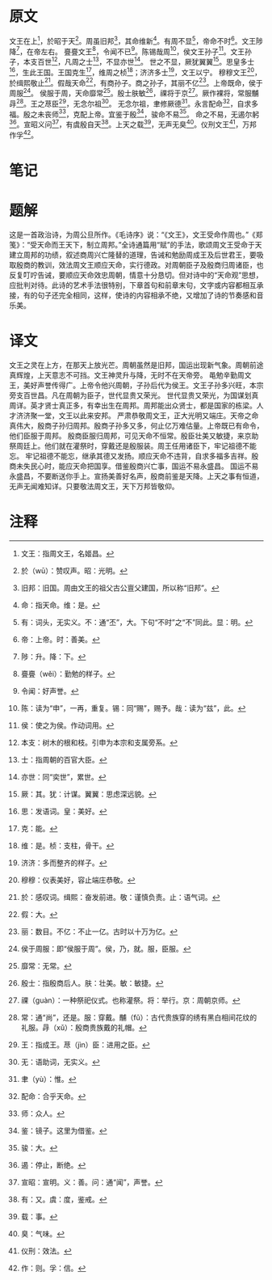 # 原文
文王在上[^1]，於昭于天[^2]。周虽旧邦[^3]，其命维新[^4]。有周不显[^5]，帝命不时[^6]。文王陟降[^7]，在帝左右。
亹亹文王[^8]，令闻不已[^9]。陈锡哉周[^10]，侯文王孙子[^11]。文王孙子，本支百世[^12]，凡周之士[^13]，不显亦世[^14]。
世之不显，厥犹翼翼[^15]。思皇多士[^16]，生此王国。王国克生[^17]，维周之桢[^18]；济济多士[^19]，文王以宁。
穆穆文王[^20]，於缉熙敬止[^21]。假哉天命[^22]，有商孙子。商之孙子，其丽不亿[^23]。上帝既命，侯于周服[^24]。
侯服于周，天命靡常[^25]。殷士肤敏[^26]，祼将于京[^27]。厥作裸将，常服黼冔[^28]。王之荩臣[^29]，无念尔祖[^30]。
无念尔祖，聿修厥德[^31]。永言配命[^32]，自求多福。殷之未丧师[^33]，克配上帝。宜鉴于殷[^34]，骏命不易[^35]。
命之不易，无遏尔躬[^36]。宣昭义问[^37]，有虞殷自天[^38]。上天之载[^39]，无声无臭[^40]。仪刑文王[^41]，万邦作孚[^42]。
# 笔记

# 题解
这是一首政治诗，为周公旦所作。《毛诗序》说：“《文王》，文王受命作周也。”《郑笺》：“受天命而王天下，制立周邦。”全诗通篇用“赋”的手法，歌颂周文王受命于天建立周邦的功绩，叙述商周兴亡隆替的道理，告诫和勉励周成王及后世君王，要吸取殷商的教训，效法周文王顺应天命，实行德政。对周朝臣子及殷商归周诸臣，也反复叮咛告诫，要顺应天命效忠周朝，情意十分恳切。但对诗中的“天命观”思想，应批判对待。此诗的艺术手法很特别，下章首句和前章末句，文字或内容都相互承接，有的句子还完全相同，这样，使诗的内容相承不绝，又增加了诗的节奏感和音乐美。
# 译文
文王之灵在上方，在那天上放光芒。周朝虽然是旧邦，国运出现新气象。周朝前途真辉煌，上天意志不可挡。文王神灵升与降，无时不在天帝旁。
黾勉辛勤周文王，美好声誉传得广。上帝令他兴周朝，子孙后代为侯王。文王子孙多兴旺，本宗旁支百世昌。凡在周朝为臣子，世代显贵又荣光。
世代显贵又荣光，为国谋划真周详。英才贤士真正多，有幸出生在周邦。周邦能出众贤士，都是国家的栋梁。人才济济聚一堂，文王以此来安邦。
严肃恭敬周文王，正大光明又端庄。天帝之命真伟大，殷商子孙归周邦。殷商子孙多又多，何止亿万难估量。上帝既已有命令，他们臣服于周邦。
殷商臣服归周邦，可见天命不恒常。殷臣壮美又敏捷，来京助祭周廷上。他们就在灌祭时，穿戴还是殷服装。周王任用诸臣下，牢记祖德不能忘。
牢记祖德不能忘，继承其德又发扬。顺应天命不违背，自求多福多吉祥。殷商未失民心时，能应天命把国享。借鉴殷商兴亡事，国运不易永盛昌。
国运不易永盛昌，不要断送你手上。宣扬美善好名声，殷商前鉴是天降。上天之事有恒道，无声无闻难知详。只要敬法周文王，天下万邦皆敬仰。
# 注释

[^1]: 文王：指周文王，名姬昌。
[^2]: 於（wū）：赞叹声。昭：光明。
[^3]: 旧邦：旧国。周由文王的祖父古公亶父建国，所以称“旧邦”。
[^4]: 命：指天命。维：是。
[^5]: 有：词头，无实义。不：通“丕”，大。下句“不时”之“不”同此。显：明。
[^6]: 帝：上帝。时：善美。
[^7]: 陟：升。降：下。
[^8]: 亹亹（wěi）：勤勉的样子。
[^9]: 令闻：好声誉。
[^10]: 陈：读为“申”，一再，重复。锡：同“赐”，赐予。哉：读为“兹”，此。
[^11]: 侯：使之为侯。作动词用。
[^12]: 本支：树木的根和枝。引申为本宗和支属旁系。
[^13]: 士：指周朝的百官大臣。
[^14]: 亦世：同“奕世”，累世。
[^15]: 厥：其。犹：计谋。翼翼：思虑深远貌。
[^16]: 思：发语词。皇：美好。
[^17]: 克：能。
[^18]: 维：是。桢：支柱，骨干。
[^19]: 济济：多而整齐的样子。
[^20]: 穆穆：仪表美好，容止端庄恭敬。
[^21]: 於：感叹词。缉熙：奋发前进。敬：谨慎负责。止：语气词。
[^22]: 假：大。
[^23]: 丽：数目。不亿：不止一亿。古时以十万为亿。
[^24]: 侯于周服：即“侯服于周”。侯，乃，就。服，臣服。
[^25]: 靡常：无常。
[^26]: 殷士：指殷商后人。肤：壮美。敏：敏捷。
[^27]: 祼（guàn）：一种祭祀仪式。也称灌祭。将：举行。京：周朝京师。
[^28]: 常：通“尚”，还是。服：穿戴。黼（fǔ）：古代贵族穿的绣有黑白相间花纹的礼服。冔（xǔ）：殷商贵族戴的礼帽。
[^29]: 王：指成王。荩（jìn）臣：进用之臣。
[^30]: 无：语助词，无实义。
[^31]: 聿（yù）：惟。
[^32]: 配命：合乎天命。
[^33]: 师：众人。
[^34]: 鉴：镜子。这里为借鉴。
[^35]: 骏：大。
[^36]: 遏：停止，断绝。
[^37]: 宣昭：宣明。义：善。问：通“闻”，声誉。
[^38]: 有：又。虞：度，鉴戒。
[^39]: 载：事。
[^40]: 臭：气味。
[^41]: 仪刑：效法。
[^42]: 作：则。孚：信。